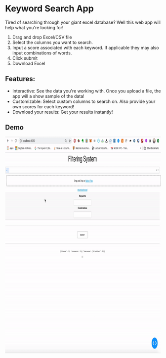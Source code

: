 # Keyword Search App
Tired of searching through your giant excel database? Well this web app will help what you're looking for!

1. Drag and drop Excel/CSV file 
2. Select the columns you want to search.
3. Input a score associated with each keyword. If applicable they may also input combinations of words.
4. Click submit 
5. Download Excel

## Features:

* Interactive: See the data you're working with. Once you upload a file, the app will a show sample of the data! 
* Customizable: Select custom columns to search on. Also provide your own scores for each keyword!
* Download your results: Get your results instantly!

## Demo
<img src="demo.gif" width="1000" height="700"/>
